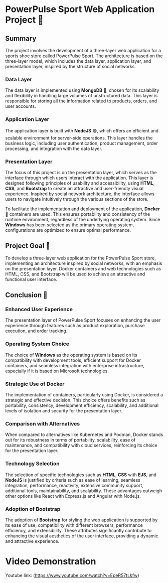 # PowerPulse Sport Web Application Project 🌟

## Summary
The project involves the development of a three-layer web application for a sports shoe store called PowerPulse Sport. The architecture is based on the three-layer model, which includes the data layer, application layer, and presentation layer, inspired by the structure of social networks.

### Data Layer
The data layer is implemented using **MongoDB** 🍃, chosen for its scalability and flexibility in handling large volumes of unstructured data. This layer is responsible for storing all the information related to products, orders, and user accounts.

### Application Layer
The application layer is built with **NodeJS** 🟢, which offers an efficient and scalable environment for server-side operations. This layer handles the business logic, including user authentication, product management, order processing, and integration with the data layer.

### Presentation Layer
The focus of this project is on the presentation layer, which serves as the interface through which users interact with the application. This layer is designed following principles of usability and accessibility, using **HTML**, **CSS**, and **Bootstrap** to create an attractive and user-friendly visual experience. Inspired by social network architecture, the interface allows users to navigate intuitively through the various sections of the store.

To facilitate the implementation and deployment of the application, **Docker** 🐳 containers are used. This ensures portability and consistency of the runtime environment, regardless of the underlying operating system. Since **Windows** has been selected as the primary operating system, configurations are optimized to ensure optimal performance.

## Project Goal 🎯
To develop a three-layer web application for the PowerPulse Sport store, implementing an architecture inspired by social networks, with an emphasis on the presentation layer. Docker containers and web technologies such as HTML, CSS, and Bootstrap will be used to achieve an attractive and functional user interface.

## Conclusion 🏁

### Enhanced User Experience
The presentation layer of PowerPulse Sport focuses on enhancing the user experience through features such as product exploration, purchase execution, and order tracking.

### Operating System Choice
The choice of **Windows** as the operating system is based on its compatibility with development tools, efficient support for Docker containers, and seamless integration with enterprise infrastructure, especially if it is based on Microsoft technologies.

### Strategic Use of Docker
The implementation of containers, particularly using Docker, is considered a strategic and effective decision. This choice offers benefits such as portability, consistency, development efficiency, scalability, and additional levels of isolation and security for the presentation layer.

### Comparison with Alternatives
When compared to alternatives like Kubernetes and Podman, Docker stands out for its robustness in terms of portability, scalability, ease of maintenance, and compatibility with cloud services, reinforcing its choice for the presentation layer.

### Technology Selection
The selection of specific technologies such as **HTML**, **CSS** with **EJS**, and **NodeJS** is justified by criteria such as ease of learning, seamless integration, performance, reactivity, extensive community support, additional tools, maintainability, and scalability. These advantages outweigh other options like React with Express.js and Angular with Node.js.

### Adoption of Bootstrap
The adoption of **Bootstrap** for styling the web application is supported by its ease of use, compatibility with different browsers, performance efficiency, and extensibility. These attributes significantly contribute to enhancing the visual aesthetics of the user interface, providing a dynamic and attractive experience.

# Video Demonstration
Youtube link: (https://www.youtube.com/watch?v=EpeR57tLkfw)
